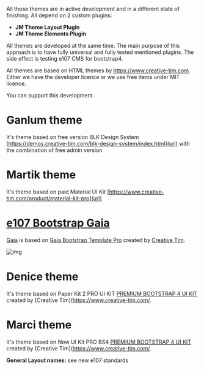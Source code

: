All those themes are in active development and in a different state of finishing.  All depend on 2 custom plugins:
- **JM Theme Layout Plugin**
- **JM Theme Elements Plugin**   

All themes are developed at the same time. The main purpose of this approach is to have fully universal and fully tested mentioned plugins.  The side effect is testing e107 CMS for bootstrap4.

All themes are based on HTML themes by https://www.creative-tim.com.  Either we have the developer licence or we use free items under MIT licence. 

You can support this development.  

# Ganlum theme 
It's theme based on free version  BLK Design System [https://demos.creative-tim.com/blk-design-system/index.html](url) with the combination of free admin version

# Martik theme 
It's theme based on paid Material UI Kit  [https://www.creative-tim.com/product/material-kit-pro](url)

# [e107 Bootstrap Gaia](https://www.e107sk.com/documentation/e107-gaia-pro-theme/?cat.115)

[Gaia](https://www.e107sk.com/documentation/e107-gaia-pro-theme/?cat.115) is based on [Gaia Bootstrap Template Pro](https://www.creative-tim.com/product/gaia-bootstrap-template-pro) created by [Creative Tim](https://www.creative-tim.com/).   


![img](https://www.e107sk.com/img/preview_gaia_preview.jpg)



# Denice theme
It's theme based on Paper Kit 2 PRO UI KIT [PREMIUM BOOTSTRAP 4 UI KIT](https://demos.creative-tim.com/paper-kit-2-pro/presentation.html) created by [Creative Tim](https://www.creative-tim.com/.   

# Marci theme
It's theme based on Now UI Kit PRO BS4 [PREMIUM BOOTSTRAP 4 UI KIT](https://www.creative-tim.com/product/now-ui-kit-pro) created by [Creative Tim](https://www.creative-tim.com/.   


**General Layout names:**
see new e107 standards 





